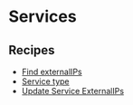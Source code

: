 # Services

## Recipes

* [Find externalIPs](/reference/recipes/kubernetes/services/findserviceexternalips.md)
* [Service type](/reference/recipes/kubernetes/services/findservicesbytype.md)
* [Update Service ExternalIPs](/reference/recipes/kubernetes/services/updateserviceexternalip.md)


